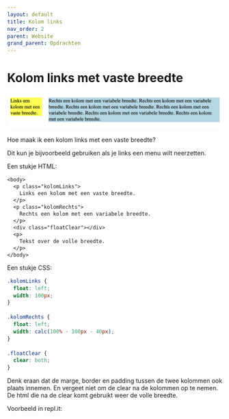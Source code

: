 ```yaml
---
layout: default
title: Kolom links
nav_order: 2
parent: Website
grand_parent: Opdrachten
---
```


# Kolom links met vaste breedte

![plaatje van kolom met vaste breedte](../../.gitbook/assets/how-to-create-a-fixed-width-column-figure-1.png)

Hoe maak ik een kolom links met een vaste breedte?

Dit kun je bijvoorbeeld gebruiken als je links een menu wilt neerzetten.

Een stukje HTML:

```markup
<body>
  <p class="kolomLinks">
    Links een kolom met een vaste breedte.
  </p>
  <p class="kolomRechts">
    Rechts een kolom met een variabele breedte. 
  </p>
  <div class="floatClear"></div>
  <p>
    Tekst over de volle breedte.
  </p>
</body>
```

Een stukje CSS:

```css
.kolomLinks {
  float: left;
  width: 100px;
}

.kolomRechts {
  float: left;
  width: calc(100% - 100px - 40px); 
}

.floatClear {
  clear: both;
}
```

Denk eraan dat de marge, border en padding tussen de twee kolommen ook plaats innemen. En vergeet niet om de clear na de kolommen op te nemen. De html die na de clear komt gebruikt weer de volle breedte.

Voorbeeld in repl.it:

